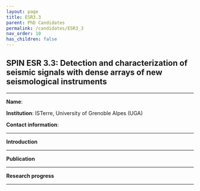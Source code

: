 ```yaml
---
layout: page
title: ESR3.3
parent: PhD Candidates
permalink: /candidates/ESR3_3
nav_order: 10
has_children: false
---
```


## SPIN ESR 3.3: Detection and characterization of seismic signals with dense arrays of new seismological instruments

---
__Name__:          

__Institution__: ISTerre, University of Grenoble Alpes (UGA)

__Contact information__: 

---
__Introduction__


---
__Publication__


---
__Research progress__


---







